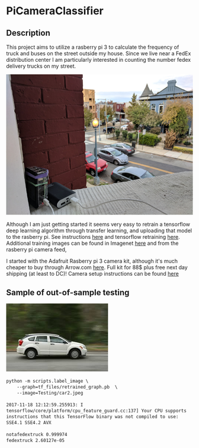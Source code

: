 # PiCameraClassifier

## Description
This project aims to utilize a rasberry pi 3 to calculate the frequency of truck and buses on the street outside my house. Since we live near a FedEx distribution center I am particularly interested in counting the number fedex delivery trucks on my street.

![Setup and taking pictures](https://github.com/mmann1123/PiCameraClassifier/raw/master/Readme/IMG_20171118_1139332.jpg)

Although I am just getting started it seems very easy to retrain a tensorflow deep learning algorithm through transfer learning, and uploading that model to the rasberry pi. See instructions [here](https://svds.com/tensorflow-image-recognition-raspberry-pi/) and tensorflow retraining [here](https://codelabs.developers.google.com/codelabs/tensorflow-for-poets/#0). Additional training images can be found in Imagenet [here](http://www.image-net.org/synset?wnid=n03173929#) and from the rasberry pi camera feed,  

I started with the Adafruit Rasberry pi 3 camera kit, although it's much cheaper to buy through Arrow.com [here](https://www.arrow.com/en/products/3275/adafruit-industries). Full kit for 88$ plus free next day shipping (at least to DC)! Camera setup instructions can be found [here](https://learn.adafruit.com/diy-wifi-raspberry-pi-touch-cam)


## Sample of out-of-sample testing
![Testing/car2.jpeg](https://github.com/mmann1123/PiCameraClassifier/raw/master/Readme/car2.jpeg)

```
python -m scripts.label_image \
    --graph=tf_files/retrained_graph.pb  \
    --image=Testing/car2.jpeg

2017-11-18 12:12:59.255913: I tensorflow/core/platform/cpu_feature_guard.cc:137] Your CPU supports instructions that this TensorFlow binary was not compiled to use: SSE4.1 SSE4.2 AVX

notafedextruck 0.999974
fedextruck 2.60127e-05
```
